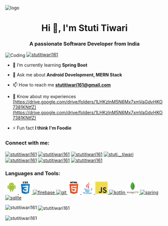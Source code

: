 ![logo](https://previews.123rf.com/images/karpenkoilia/karpenkoilia1806/karpenkoilia180600011/102988806-vector-line-web-concept-for-programming-linear-web-banner-for-coding.jpg)
<h1 align="center">Hi 👋, I'm Stuti Tiwari</h1>
<h3 align="center">A passionate Software Developer from India</h3>
<img align="center" alt="Coding" width="400" src="https://cdn.dribbble.com/users/4055494/screenshots/15215756/media/d2b66c4ca0192aa26d103448b3d1518b.gif"


<p align="left"> <a href="https://twitter.com/stutitiwari161" target="blank"><img src="https://img.shields.io/twitter/follow/stutitiwari161?logo=twitter&style=for-the-badge" alt="stutitiwari161" /></a> </p>

- 🌱 I’m currently learning **Spring Boot**

- 💬 Ask me about **Android Development, MERN Stack**

- 📫 How to reach me **stutitiwari161@gmail.com**

- 📄 Know about my experiences [https://drive.google.com/drive/folders/1LHKzlnM5N6Mx7xmVaGdvHKO7381KNtfZ](https://drive.google.com/drive/folders/1LHKzlnM5N6Mx7xmVaGdvHKO7381KNtfZ)

- ⚡ Fun fact **I think I'm Foodie**

<h3 align="left">Connect with me:</h3>
<p align="left">
<a href="https://twitter.com/stutitiwari161" target="blank"><img align="center" src="https://raw.githubusercontent.com/rahuldkjain/github-profile-readme-generator/master/src/images/icons/Social/twitter.svg" alt="stutitiwari161" height="30" width="40" /></a>
<a href="https://linkedin.com/in/stutitiwari161" target="blank"><img align="center" src="https://raw.githubusercontent.com/rahuldkjain/github-profile-readme-generator/master/src/images/icons/Social/linked-in-alt.svg" alt="stutitiwari161" height="30" width="40" /></a>
<a href="https://fb.com/stutitiwari161" target="blank"><img align="center" src="https://raw.githubusercontent.com/rahuldkjain/github-profile-readme-generator/master/src/images/icons/Social/facebook.svg" alt="stutitiwari161" height="30" width="40" /></a>
<a href="https://instagram.com/stuti._.tiwari" target="blank"><img align="center" src="https://raw.githubusercontent.com/rahuldkjain/github-profile-readme-generator/master/src/images/icons/Social/instagram.svg" alt="stuti._.tiwari" height="30" width="40" /></a>
<a href="https://www.hackerrank.com/stutitiwari161" target="blank"><img align="center" src="https://raw.githubusercontent.com/rahuldkjain/github-profile-readme-generator/master/src/images/icons/Social/hackerrank.svg" alt="stutitiwari161" height="30" width="40" /></a>
<a href="https://www.leetcode.com/stutitiwari161" target="blank"><img align="center" src="https://raw.githubusercontent.com/rahuldkjain/github-profile-readme-generator/master/src/images/icons/Social/leet-code.svg" alt="stutitiwari161" height="30" width="40" /></a>
<a href="https://auth.geeksforgeeks.org/user/stutitiwari161" target="blank"><img align="center" src="https://raw.githubusercontent.com/rahuldkjain/github-profile-readme-generator/master/src/images/icons/Social/geeks-for-geeks.svg" alt="stutitiwari161" height="30" width="40" /></a>
</p>

<h3 align="left">Languages and Tools:</h3>
<p align="left"> <a href="https://developer.android.com" target="_blank" rel="noreferrer"> <img src="https://raw.githubusercontent.com/devicons/devicon/master/icons/android/android-original-wordmark.svg" alt="android" width="40" height="40"/> </a> <a href="https://www.w3schools.com/css/" target="_blank" rel="noreferrer"> <img src="https://raw.githubusercontent.com/devicons/devicon/master/icons/css3/css3-original-wordmark.svg" alt="css3" width="40" height="40"/> </a> <a href="https://firebase.google.com/" target="_blank" rel="noreferrer"> <img src="https://www.vectorlogo.zone/logos/firebase/firebase-icon.svg" alt="firebase" width="40" height="40"/> </a> <a href="https://git-scm.com/" target="_blank" rel="noreferrer"> <img src="https://www.vectorlogo.zone/logos/git-scm/git-scm-icon.svg" alt="git" width="40" height="40"/> </a> <a href="https://www.w3.org/html/" target="_blank" rel="noreferrer"> <img src="https://raw.githubusercontent.com/devicons/devicon/master/icons/html5/html5-original-wordmark.svg" alt="html5" width="40" height="40"/> </a> <a href="https://www.java.com" target="_blank" rel="noreferrer"> <img src="https://raw.githubusercontent.com/devicons/devicon/master/icons/java/java-original.svg" alt="java" width="40" height="40"/> </a> <a href="https://developer.mozilla.org/en-US/docs/Web/JavaScript" target="_blank" rel="noreferrer"> <img src="https://raw.githubusercontent.com/devicons/devicon/master/icons/javascript/javascript-original.svg" alt="javascript" width="40" height="40"/> </a> <a href="https://kotlinlang.org" target="_blank" rel="noreferrer"> <img src="https://www.vectorlogo.zone/logos/kotlinlang/kotlinlang-icon.svg" alt="kotlin" width="40" height="40"/> </a> <a href="https://www.mongodb.com/" target="_blank" rel="noreferrer"> <img src="https://raw.githubusercontent.com/devicons/devicon/master/icons/mongodb/mongodb-original-wordmark.svg" alt="mongodb" width="40" height="40"/> </a> <a href="https://spring.io/" target="_blank" rel="noreferrer"> <img src="https://www.vectorlogo.zone/logos/springio/springio-icon.svg" alt="spring" width="40" height="40"/> </a> <a href="https://www.sqlite.org/" target="_blank" rel="noreferrer"> <img src="https://www.vectorlogo.zone/logos/sqlite/sqlite-icon.svg" alt="sqlite" width="40" height="40"/> </a> </p>

<p><img align="left" src="https://github-readme-stats.vercel.app/api/top-langs?username=stutitiwari161&show_icons=true&locale=en&layout=compact" alt="stutitiwari161" /></p>

<p>&nbsp;<img align="center" src="https://github-readme-stats.vercel.app/api?username=stutitiwari161&show_icons=true&locale=en" alt="stutitiwari161" /></p>

<p><img align="center" src="https://github-readme-streak-stats.herokuapp.com/?user=stutitiwari161&" alt="stutitiwari161" /></p>
